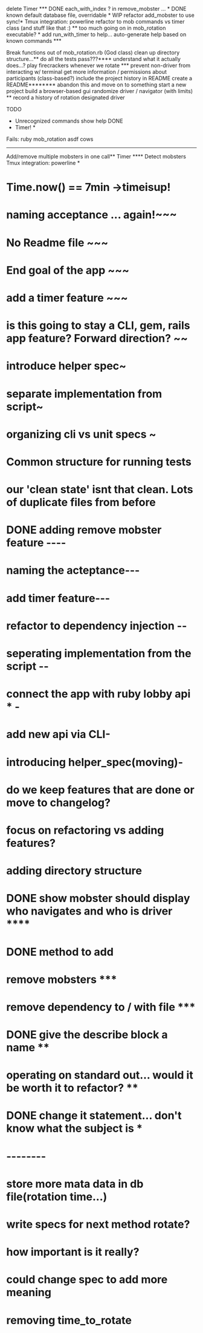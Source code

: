 delete Timer *** DONE
each_with_index ? in remove_mobster ... * DONE
known default database file, overridable * WIP
refactor add_mobster to use sync!*
Tmux integration: powerline 
refactor to mob commands vs timer class (and stuff like that :) **
too much going on in mob_rotation executable? *
add run_with_timer to help...
auto-generate help based on known commands ***



Break functions out of mob_rotation.rb (God class)
clean up directory structure...**
do all the tests pass???****
understand what it actually does...?
play firecrackers whenever we rotate ***
prevent non-driver from interacting w/ terminal
get more information / permissions about participants (class-based?)
include the project history in README
create a README********
abandon this and move on to something
start a new project
build a browser-based gui
randomize driver / navigator (with limits) **
record a history of rotation
designated driver



TODO
- Unrecognized commands show help DONE
- Timer! *

Fails: ruby mob_rotation asdf cows

____

Add/remove multiple mobsters in one call**
Timer ****
Detect mobsters
Tmux integration: powerline *


# Time.now() == 7min ->timeisup!

# naming acceptance ... again!~~~
# No Readme file ~~~
# End goal of the app ~~~
# add a timer feature ~~~
# is this going to stay a CLI, gem, rails app feature? Forward direction? ~~

# introduce helper spec~
# separate implementation from script~
# organizing cli vs unit specs ~
# Common structure for running tests
# our 'clean state' isnt that clean. Lots of duplicate files from before



# DONE adding remove mobster feature ----
# naming the acteptance---
# add timer feature---
# refactor to dependency injection --
# seperating implementation from the script --
# connect the app with ruby lobby api * -
# add new api via CLI-
# introducing helper_spec(moving)-

# do we keep features that are done or move to changelog?
# focus on refactoring vs adding features?
# adding directory structure

# DONE show mobster should display who navigates and who is driver ****
# DONE method to add
# remove mobsters ***
# remove dependency to / with file ***
# DONE give the describe block a name **
# operating on standard out... would it be worth it to refactor? **
# DONE change it statement... don't know what the subject is *

# --------

# store more mata data in db file(rotation time...)
# write specs for next method rotate?
# how important is it really?
# could change spec to add more meaning
# removing time_to_rotate

